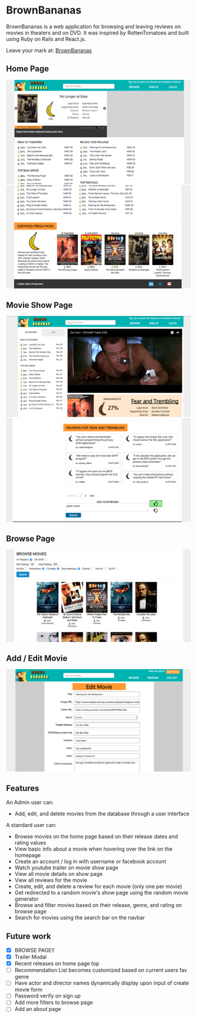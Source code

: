 # BrownBananas

BrownBananas is a web application for browsing and leaving reviews on movies in theaters and on DVD.
It was inspired by RottenTomatoes and built using Ruby on Rails and React.js.

Leave your mark at: [BrownBananas][heroku]

[heroku]: http://www.brownbananas.win/


## Home Page
![home1]
![home2]

## Movie Show Page
![showinfo]
![showreview]

## Browse Page
![browse]

## Add / Edit Movie
![edit]

[home1]: ./docs/final/HomePage-Top.png
[home2]: ./docs/final/HomePage-Bottom.png
[showinfo]: ./docs/final/ShowPage-Info.png
[showreview]: ./docs/final/ShowPage-Reviews.png
[browse]: ./docs/final/BrowsePage.png
[edit]: ./docs/final/Edit-Movie.png

## Features

An Admin user can:
- Add, edit, and delete movies from the database through a user interface

A standard user can:
- Browse movies on the home page based on their release dates and rating values
- View basic info about a movie when hovering over the link on the homepage
- Create an account / log in with username or facebook account
- Watch youtube trailer on movie show page
- View all movie details on show page
- View all reviews for the movie
- Create, edit, and delete a review for each movie (only one per movie)
- Get redirected to a random movie's show page using the random movie generator
- Browse and filter movies based on their release, genre, and rating on browse page
- Search for movies using the search bar on the navbar

## Future work

- [x] BROWSE PAGE!!
- [x] Trailer Modal
- [x] Recent releases on home page top
- [ ] Recommendation List becomes customized based on current users fav genre
- [ ] Have actor and director names dynamically display upon input of create movie form
- [ ] Password verify on sign up
- [ ] Add more filters to browse page
- [ ] Add an about page

<!--

- [x] Create an account
- [x] Log in / Log out
- [x] View show page for any movie in the db
- [x] Add a rating to a movie, by applying an up/down vote and optional text
- [x] An admin user can create/edit/delete movies from the db
- [x] Browse movies and filter results based on genre, Banana Rating, release date, etc.(done last)

## Design Docs
* [View Wireframes][views]
* [React Components][components]
* [Flux Stores][stores]
* [API endpoints][api-endpoints]
* [DB schema][schema]

[views]: ./docs/views.md
[components]: ./docs/components.md
[stores]: ./docs/stores.md
[api-endpoints]: ./docs/api-endpoints.md
[schema]: ./docs/schema.md

## Implementation Timeline


### Phase 1: Backend setup and User Authentication (0.5 days)

**Objective:** Functioning rails project with Authentication

- [x] create new project
- [x] setup Heroku
- [x] create `User` model
- [x] authentication

### Phase 2: Movie Model, API, and basic APIUtil (1 days)

**Objective:** Movies can be created, read, edited, indexed and destroyed through
the API.

- [x] create `Movie` model
- [x] seed the database with a small amount of test data
- [x] CRUD API for movies (`MoviesController`)
- [x] Movie Query methods for Movie#index, Movie#show
- [x] jBuilder views for movies

### Phase 3: Review Model, API, and basic APIUtil (0.5 days)

**Objective:** Reviews can be created and edited through the API.

- [x] create `Review` model
- [x] seed the database with a small amount of test data
- [x] CE API for reviews (`ReviewsController`)

### Phase 4: Frontend Architecture and Router (0.5 days)

- [x] setup Webpack & Flux scaffold
- [x] setup `APIUtil` for movies
- [x] setup `APIUtil` for reviews
- [x] setup `APIUtil` for users/sessions
- [x] setup the flux loop with skeleton files
- [x] setup React Router

### Phase 5: Movie Create / Edit form (0.5 days)

**Objective:** Movies can be created and edited with the user interface.

- [x] create MovieCreateForm component
- [x] saves movies to db after submitting form
- [x] basic styling on movie creation form

### Phase 6: Navbar / footer (0.5 days)

**Objective:** Create navbar / footer components.

- [x] searchbar dynamically shows movies matching search
- [x] create buttons for browse, log-in, and sign-up
- [x] Show button to create movie if current user is admin

### Phase 7: Log In / Sign Up (0.5 days)

**Objective:** Create log in / sign up form.

- [x] signs a user in upon submission
- [x] basic styling

### Phase 8: Home Page (1.5 day)

**Objective:** Create all components for homepage.

- build out API, Flux loop, and components for:
  - [x] BoxOfficeIterator
  - [x] MovieListTable
  - [x] MovieListItem
  - [x] MovieListItemPic
- [x] Basic styling

### Phase 9: Movie Show Page (1.5 days)

**Objective:** Create all components for movie show page.

- build out API, Flux loop, and components for:
  - [x] Sidebar
  - [x] Trailer
  - [x] BasicInfo
  - [x] Detail Info
  - [x] Review List
  - [x] ReviewListItem
  - [x] ReviewInputForm
  - [x] Show button to edit / delete movie if current user is admin
- [x] Basic styling

### Phase 10: Detail Styling of Home Page (1 days)

- [x] Iterator
- [x] MovieListTables
- [x] MovieListItems
- [x] RecommendationList
- [x] MovieListItemPic

### Phase 11: Detail Styling of Show Page (1 days)

- [x] Sidebar
- [x] Trailer
- [x] BasicInfo
- [x] Detail Info
- [x] Review List
- [x] ReviewListItem
- [x] ReviewInputForm


### Bonus Features (TBD)
- [x] BROWSE PAGE!! (will be done)
- [ ] Recommendation List becomes customized based on current users fav genre
- [ ] Have actor and director names dynamically display upon input of create movie form
- [ ] Ability to update user (change pw or fav genre)
- [ ] Password verify on sign up -->
